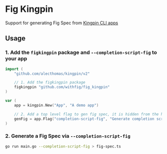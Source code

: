 # Fig Kingpin

Support for generating Fig Spec from [Kingpin CLI apps](https://github.com/alecthomas/kingpin)

## Usage

### 1. Add the `figkingpin` package and `--completion-script-fig` to your app

```go
import (
	"github.com/alecthomas/kingpin/v2"

	// 1. Add the figkingpin package
	figkingpin "github.com/withfig/fig_kingpin"
)

var (
	app = kingpin.New("App", "A demo app")

	// 2. Add a top level flag to gen fig spec, it is hidden from the help output
	genFig = app.Flag("completion-script-fig", "Generate completion script for fig.").Hidden().PreAction(figkingpin.GenerateFigCompletionScript(app)).Bool()
)
```

### 2. Generate a Fig Spec via `--completion-script-fig`

```bash
go run main.go --completion-script-fig > fig-spec.ts
```
